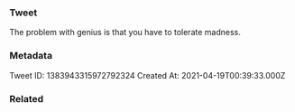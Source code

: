 ### Tweet
The problem with genius is that you have to tolerate madness.

### Metadata
Tweet ID: 1383943315972792324
Created At: 2021-04-19T00:39:33.000Z

### Related

